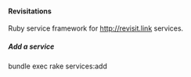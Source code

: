 #### Revisitations

Ruby service framework for http://revisit.link services.


##### Add a service

bundle exec rake services:add